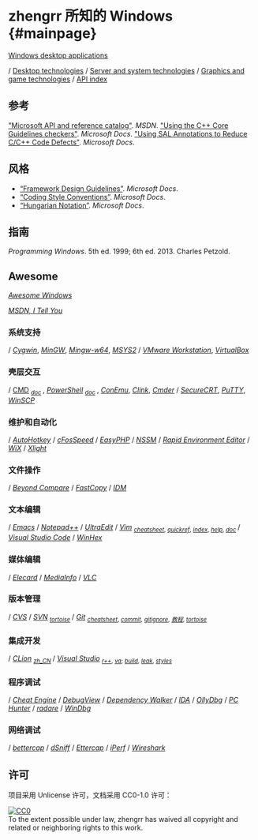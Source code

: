# zhengrr 所知的 Windows                                             {#mainpage}

[Windows desktop applications](https://developer.microsoft.com/windows/desktop)

/ [Desktop technologies](https://msdn.microsoft.com/library/windows/desktop/bg126469)
/ [Server and system technologies](https://msdn.microsoft.com/library/windows/desktop/mt842907)
/ [Graphics and game technologies](https://msdn.microsoft.com/library/windows/desktop/ee663279)
/ [API index](https://msdn.microsoft.com/library/windows/desktop/hh920508)

## 参考

["Microsoft API and reference catalog"](https://msdn.microsoft.com/library/). *MSDN*.
["Using the C++ Core Guidelines checkers"](https://docs.microsoft.com/visualstudio/code-quality/using-the-cpp-core-guidelines-checkers). *Microsoft Docs*.
["Using SAL Annotations to Reduce C/C++ Code Defects"](https://docs.microsoft.com/visualstudio/code-quality/using-sal-annotations-to-reduce-c-cpp-code-defects). *Microsoft Docs*.

## 风格

*   [“Framework Design Guidelines”](https://docs.microsoft.com/dotnet/standard/design-guidelines/). *Microsoft Docs*.
*   [“Coding Style Conventions”](https://docs.microsoft.com/windows/win32/stg/coding-style-conventions). *Microsoft Docs*.
*   [“Hungarian Notation”](https://wikipedia.org/wiki/Hungarian_notation). *Microsoft Docs*.

## 指南

*Programming Windows*. 5th ed. 1999; 6th ed. 2013. Charles Petzold.

## Awesome

[*Awesome Windows*](https://github.com/Awesome-Windows/Awesome)

[*MSDN, I Tell You*](https://msdn.itellyou.cn/)

### 系统支持
/ [*Cygwin*](https://cygwin.com/ "Cygnus Windows"),
  [*MinGW*](http://mingw.org/ "Minimalist GNU for Windows"),
  [*Mingw-w64*](https://mingw-w64.org/),
  [*MSYS2*](https://www.msys2.org/ "Minimal System")
/ [*VMware Workstation*](https://vmware.com/products/workstation-pro.html "1999"),
  [*VirtualBox*](https://virtualbox.org/ "2007-01-15")

### 壳层交互
/ [CMD](# "Command Prompt, 1987") <sub>
    [*doc*](https://ss64.com/nt/) </sub>,
  [*PowerShell*](https://microsoft.com/powershell "PowerShell, 2006") <sub>
    [*doc*](https://ss64.com/ps/) </sub>,
  [*ConEmu*](https://conemu.github.io/ "Console Emulator, 2007-03-09"),
  [*Clink*](https://mridgers.github.io/clink/ "2014-02-24"),
  [*Cmder*](https://cmder.net/ "Console Emulator, 2017-07-17")
/ [*SecureCRT*](https://vandyke.com/products/securecrt/ "SecureCRT, 1998-06"),
  [*PuTTY*](https://www.chiark.greenend.org.uk/~sgtatham/putty/ "PuTTY, 1999-01-22"),
  [*WinSCP*](https://winscp.net/ "WinSCP, 2000")

### 维护和自动化
/ [*AutoHotkey*](https://autohotkey.com/ "一款自动化脚本语言")
/ [*cFosSpeed*](https://cfos.de/ "一款网络优化工具")
/ [*EasyPHP*](https://easyphp.org/ "一款轻量 Web 服务器")
/ [*NSSM*](https://nssm.cc/ "一款服务维护工具")
/ [*Rapid Environment Editor*](https://rapidee.com/ "一款环境变量编辑器")
/ [*WiX*](https://wixtoolset.org/ "一款安装包制作工具")
/ [*Xlight*](https://xlightftpd.com/ "一款轻量 FTP 服务器")

### 文件操作
/ [*Beyond Compare*](https://scootersoftware.com/ "一款文件比较工具")
/ [*FastCopy*](https://fastcopy.jp/ "一款快速复制工具")
/ [*IDM*](https://www.internetdownloadmanager.com/ "一款下载器")

### 文本编辑
/ [*Emacs*](https://gnu.org/software/emacs/)
/ [*Notepad++*](https://notepad-plus-plus.org/)
/ [*UltraEdit*](https://ultraedit.com/)
/ [*Vim*](https://www.vim.org/) <sub>
    [*cheatsheet*](https://vim.rtorr.com/lang/zh_cn),
    [*quickref*](http://vimcdoc.sourceforge.net/doc/quickref.html),
    [*index*](http://vimcdoc.sourceforge.net/doc/index.html),
    [*help*](http://vimcdoc.sourceforge.net/doc/help.html),
    [*doc*](http://vimcdoc.sourceforge.net) </sub>
/ [*Visual Studio Code*](https://code.visualstudio.com/)
/ [*WinHex*](http://winhex.com/winhex/)

### 媒体编辑
/ [*Elecard*](https://elecard.com/ "一款视频分析工具")
/ [*MediaInfo*](https://mediaarea.net/MediaInfo "一款视频格式分析工具")
/ [*VLC*](https://videolan.org/ "一款媒体播放器")

### 版本管理
/ [*CVS*](https://savannah.nongnu.org/projects/cvs "Concurrent Versions System, 1990-11-19")
/ [*SVN*](https://subversion.apache.org/ "Subversion, 2000-10-20") <sub>
    [*tortoise*](https://tortoisesvn.net/) </sub>
/ [*Git*](https://git-scm.com/ "Git, 2005-04-07") <sub>
    [*cheatsheet*](https://git-tower.com/blog/git-cheat-sheet/),
    [*commit*](https://github.com/angular/angular.js/blob/master/DEVELOPERS.md#-git-commit-guidelines),
    [*gitignore*](https://github.com/github/gitignore),
    [*教程*](https://www.liaoxuefeng.com/wiki/0013739516305929606dd18361248578c67b8067c8c017b000),
    [*tortoise*](https://tortoisegit.org/) </sub>

### 集成开发
/ [*CLion*](https://jetbrains.com/clion "一款集成开发环境") <sub>
    [*zh_CN*](https://github.com/pingfangx/jetbrains-in-chinese/tree/master/CLion) </sub>
/ [*Visual Studio*](https://visualstudio.com/ "一款集成开发环境") <sub>
    [*r++*](https://jetbrains.com/resharper-cpp "ReSharper C++"),
    [*va*](https://wholetomato.com/ "Visual Assist");
    [*build*](https://incredibuild.com/ "IncrediBuild"),
    [*leak*](https://kinddragon.github.io/vld/ "Visual Leak Detector"),
    [*styles*](https://studiostyl.es/ "Studio Styles") </sub>

### 程序调试
/ [*Cheat Engine*](https://cheatengine.org/ "一款程序修改工具")
/ [*DebugView*](https://docs.microsoft.com/sysinternals/downloads/debugview "一款调试输出显示工具")
/ [*Dependency Walker*](http://dependencywalker.com "一款模块依赖扫描工具")
/ [*IDA*](https://hex-rays.com/products/ida/ "一款反汇编调试器")
/ [*OllyDbg*](http://ollydbg.de/ "一款反汇编调试器")
/ [*PC Hunter*](http://xuetr.com/ "一款杀毒辅助工具")
/ [*radare*](https://radare.org/ "一款反汇编调试器")
/ [*WinDbg*](http://windbg.org/ "一款调试器")

### 网络调试
/ [*bettercap*](https://bettercap.org/ "一款网络嗅探工具")
/ [*dSniff*](https://monkey.org/~dugsong/dsniff/ "一款网络嗅探工具")
/ [*Ettercap*](https://www.ettercap-project.org "一款网络嗅探工具")
/ [*iPerf*](https://iperf.fr/ "一款网速测试工具")
/ [*Wireshark*](https://wireshark.org/ "一款流量分析工具")

## 许可

项目采用 Unlicense 许可，文档采用 CC0-1.0 许可：

<p xmlns:dct="https://purl.org/dc/terms/">
  <a rel="license"
     href="https://creativecommons.org/publicdomain/zero/1.0/">
    <img src="https://licensebuttons.net/p/zero/1.0/88x31.png" style="border-style: none;" alt="CC0" />
  </a>
  <br />
  To the extent possible under law,
  <span resource="[_:publisher]" rel="dct:publisher">
    <span property="dct:title">zhengrr</span></span>
  has waived all copyright and related or neighboring rights to this work.
</p>
